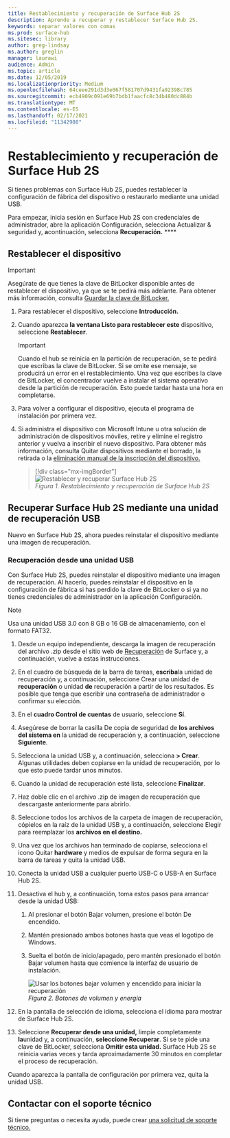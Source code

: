 ```yaml
---
title: Restablecimiento y recuperación de Surface Hub 2S
description: Aprende a recuperar y restablecer Surface Hub 2S.
keywords: separar valores con comas
ms.prod: surface-hub
ms.sitesec: library
author: greg-lindsay
ms.author: greglin
manager: laurawi
audience: Admin
ms.topic: article
ms.date: 12/05/2019
ms.localizationpriority: Medium
ms.openlocfilehash: 64ceee291d3d3e067f581707d9431fa92398c785
ms.sourcegitcommit: ecb4909c091e69b7bdb1faacfc8c34b480dc884b
ms.translationtype: MT
ms.contentlocale: es-ES
ms.lasthandoff: 02/17/2021
ms.locfileid: "11342980"
---
```

# Restablecimiento y recuperación de Surface Hub 2S

Si tienes problemas con Surface Hub 2S, puedes restablecer la configuración de fábrica del dispositivo o restaurarlo mediante una unidad USB.

Para empezar, inicia sesión en Surface Hub 2S con credenciales de administrador, abre la aplicación Configuración, selecciona Actualizar & seguridad y, **a**continuación, selecciona **Recuperación.** ****

##  <a name="reset-the-device"></a>Restablecer el dispositivo

   > [!IMPORTANT]
   > Asegúrate de que tienes la clave de BitLocker disponible antes de restablecer el dispositivo, ya que se te pedirá más adelante. Para obtener más información, consulta [Guardar la clave de BitLocker.](save-bitlocker-key-surface-hub.md)

1. Para restablecer el dispositivo, seleccione **Introducción.**

2. Cuando aparezca **la ventana Listo para restablecer este** dispositivo, seleccione **Restablecer**. 
  
   > [!IMPORTANT]
   > Cuando el hub se reinicia en la partición de recuperación, se te pedirá que escribas la clave de BitLocker. Si se omite ese mensaje, se producirá un error en el restablecimiento. Una vez que escribes la clave de BitLocker, el concentrador vuelve a instalar el sistema operativo desde la partición de recuperación. Esto puede tardar hasta una hora en completarse.
  
3. Para volver a configurar el dispositivo, ejecuta el programa de instalación por primera vez.

4. Si administra el dispositivo con Microsoft Intune u otra solución de administración de dispositivos móviles, retire y elimine el registro anterior y vuelva a inscribir el nuevo dispositivo. Para obtener más información, consulta Quitar dispositivos mediante el borrado, la retirada o la [eliminación manual de la inscripción del dispositivo.](https://docs.microsoft.com/intune/devices-wipe)

   > [!div class="mx-imgBorder"]
   > ![*Restablecer y recuperar Surface Hub 2S*](images/sh2-reset.png)
   <br/>*Figura 1. Restablecimiento y recuperación de Surface Hub 2S* 

##  <a name="recover-surface-hub-2s-by-using-a-usb-recovery-drive"></a>Recuperar Surface Hub 2S mediante una unidad de recuperación USB

Nuevo en Surface Hub 2S, ahora puedes reinstalar el dispositivo mediante una imagen de recuperación.

###  <a name="recovery-from-a-usb-drive"></a>Recuperación desde una unidad USB

Con Surface Hub 2S, puedes reinstalar el dispositivo mediante una imagen de recuperación. Al hacerlo, puedes reinstalar el dispositivo en la configuración de fábrica si has perdido la clave de BitLocker o si ya no tienes credenciales de administrador en la aplicación Configuración.

>[!NOTE]
>Usa una unidad USB 3.0 con 8 GB o 16 GB de almacenamiento, con el formato FAT32.

1. Desde un equipo independiente, descarga la imagen de recuperación del archivo .zip desde el sitio web de [Recuperación](https://support.microsoft.com/surfacerecoveryimage?devicetype=surfacehub2s) de Surface y, a continuación, vuelve a estas instrucciones. 

1. En el cuadro de búsqueda de la barra de tareas, **escriba**la unidad de recuperación y, a continuación, seleccione Crear una unidad de **recuperación** o unidad **de** recuperación a partir de los resultados. Es posible que tenga que escribir una contraseña de administrador o confirmar su elección.

1. En el **cuadro Control de cuentas** de usuario, seleccione **Sí**.

1. Asegúrese de borrar la casilla De copia de seguridad de **los archivos del sistema en** la unidad de recuperación y, a continuación, seleccione **Siguiente**.

1. Selecciona la unidad USB y, a continuación, selecciona **> Crear**.  Algunas utilidades deben copiarse en la unidad de recuperación, por lo que esto puede tardar unos minutos.

1. Cuando la unidad de recuperación esté lista, seleccione **Finalizar**.

1. Haz doble clic en el archivo .zip de imagen de recuperación que descargaste anteriormente para abrirlo.

1. Seleccione todos los archivos de la carpeta de imagen de recuperación, cópielos en la raíz de la unidad USB y, a continuación, seleccione Elegir para reemplazar los **archivos en el destino.**

1. Una vez que los archivos han terminado de copiarse, selecciona el icono Quitar **hardware** y medios de expulsar de forma segura en la barra de tareas y quita la unidad USB.

1. Conecta la unidad USB a cualquier puerto USB-C o USB-A en Surface Hub 2S.

1. Desactiva el hub y, a continuación, toma estos pasos para arrancar desde la unidad USB:

   1. Al presionar el botón Bajar volumen, presione el botón De encendido.
   1. Mantén presionado ambos botones hasta que veas el logotipo de Windows.
   1. Suelta el botón de inicio/apagado, pero mantén presionado el botón Bajar volumen hasta que comience la interfaz de usuario de instalación.

      ![*Usar los botones bajar volumen y encendido para iniciar la recuperación*](images/sh2-keypad.png)
      <br>*Figura 2. Botones de volumen y energía*

1. En la pantalla de selección de idioma, selecciona el idioma para mostrar de Surface Hub 2S.

1. Seleccione **Recuperar desde una unidad,** limpie completamente **la**unidad y, a continuación, **seleccione Recuperar**. Si se te pide una clave de BitLocker, selecciona **Omitir esta unidad.** Surface Hub 2S se reinicia varias veces y tarda aproximadamente 30 minutos en completar el proceso de recuperación.

Cuando aparezca la pantalla de configuración por primera vez, quita la unidad USB.

##  <a name="contact-support"></a>Contactar con el soporte técnico

Si tiene preguntas o necesita ayuda, puede crear [una solicitud de soporte técnico.](https://support.microsoft.com/supportforbusiness/productselection)
